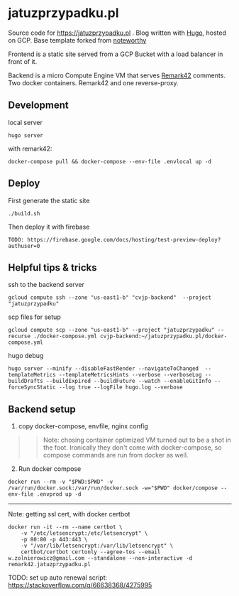 # jatuzprzypadku.pl
Source code for https://jatuzprzypadku.pl . Blog written with [Hugo](https://gohugo.io/), hosted on GCP. Base template forked from [noteworthy](https://github.com/kimcc/hugo-theme-noteworthy)

Frontend is a static site served from a GCP Bucket with a load balancer in front of it.

Backend is a micro Compute Engine VM that serves [Remark42](https://remark42.com/) comments. Two docker containers. Remark42 and one reverse-proxy.

## Development
local server
```
hugo server
```
with remark42:
```
docker-compose pull && docker-compose --env-file .envlocal up -d
```
## Deploy
First generate the static site
```
./build.sh
```
Then deploy it with firebase
```
TODO: https://firebase.google.com/docs/hosting/test-preview-deploy?authuser=0
```

## Helpful tips & tricks
ssh to the backend server
```
gcloud compute ssh --zone "us-east1-b" "cvjp-backend"  --project "jatuzprzypadku"
```
scp files for setup
```
gcloud compute scp --zone "us-east1-b" --project "jatuzprzypadku" --recurse ./docker-compose.yml cvjp-backend:~/jatuzprzypadku.pl/docker-compose.yml
```
hugo debug
```
hugo server --minify --disableFastRender --navigateToChanged  --templateMetrics --templateMetricsHints --verbose --verboseLog --buildDrafts --buildExpired --buildFuture --watch --enableGitInfo --forceSyncStatic --log true --logFile hugo.log --verbose
```

## Backend setup

1. copy docker-compose, envfile, nginx config 

>> Note: chosing container optimized VM turned out to be a shot in the foot. Ironically they don't come with docker-compose, so compose commands are run from docker as well.
2. Run docker compose
```
docker run --rm -v "$PWD:$PWD" -v /var/run/docker.sock:/var/run/docker.sock -w="$PWD" docker/compose --env-file .envprod up -d
```
----------
Note: getting ssl cert, with docker certbot
```
docker run -it --rm --name certbot \
    -v "/etc/letsencrypt:/etc/letsencrypt" \
    -p 80:80 -p 443:443 \
    -v "/var/lib/letsencrypt:/var/lib/letsencrypt" \
    certbot/certbot certonly --agree-tos --email w.zolnierowicz@gmail.com --standalone --non-interactive -d remark42.jatuzprzypadku.pl 
```
TODO: set up auto renewal script: https://stackoverflow.com/q/66638368/4275995



